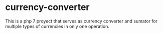 # currency-converter

This is a php 7 proyect that serves as currency converter and sumator for multiple types of currencies in only one operation.